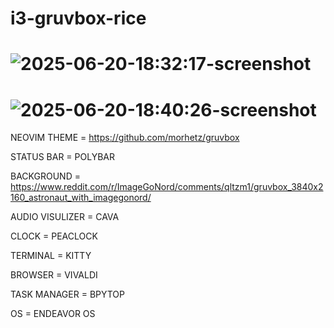 # i3-gruvbox-rice
# ![2025-06-20-18:32:17-screenshot](https://github.com/user-attachments/assets/4f3c7b60-39db-4764-9804-39853e591dd6)
# ![2025-06-20-18:40:26-screenshot](https://github.com/user-attachments/assets/1886d66a-d9a4-4494-8c79-5c227156a40e)

NEOVIM THEME = https://github.com/morhetz/gruvbox

STATUS BAR = POLYBAR

BACKGROUND = https://www.reddit.com/r/ImageGoNord/comments/qltzm1/gruvbox_3840x2160_astronaut_with_imagegonord/

AUDIO VISULIZER = CAVA

CLOCK = PEACLOCK

TERMINAL = KITTY

BROWSER = VIVALDI

TASK MANAGER = BPYTOP

OS = ENDEAVOR OS

